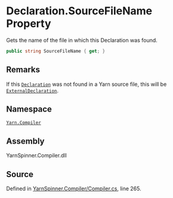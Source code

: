 <!-- This file was generated by a tool. Do not edit this file by hand. -->

# Declaration.SourceFileName Property

Gets the name of the file in which this Declaration was found.


```csharp
public string SourceFileName { get; }
```
## Remarks

If this [`Declaration`](/api/csharp/yarn.compiler/declaration.md) was not found in a Yarn
source file, this will be [`ExternalDeclaration`](/api/csharp/yarn.compiler/declaration.externaldeclaration.md).




## Namespace
[`Yarn.Compiler`](/api/csharp/yarn.compiler/README.md)

## Assembly
YarnSpinner.Compiler.dll

## Source
Defined in [YarnSpinner.Compiler/Compiler.cs](https://github.com/YarnSpinnerTool/YarnSpinner//blob/develop/YarnSpinner.Compiler/Compiler.cs#L265), line 265.
